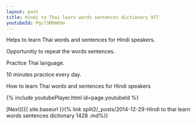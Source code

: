 ```yaml
---
layout: post
title: Hindi to Thai learn words sentences dictionary 977 
youtubeId: PgclSMDm6ho
---
```

 
 
Helps to learn Thai words and sentences for Hindi speakers.

Opportunitiy to repeat the words sentences. 

Practice Thai language. 
 
10 minutes practice every day. 
 
How to learn Thai words and sentences for Hindi speakers 
 
{% include youtubePlayer.html id=page.youtubeId %}
 
 
[Next]({{ site.baseurl }}{% link  split2/_posts/2014-12-29-Hindi to thai learn words sentences dictionary 1428 .md%})
 
